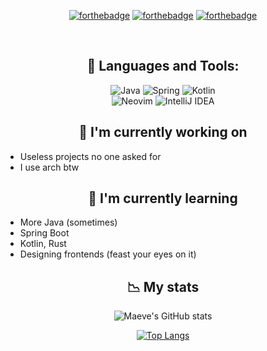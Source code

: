 <div align="center">

[![forthebadge](https://forthebadge.com/images/badges/fuck-it-ship-it.svg)]()
[![forthebadge](https://i.imgur.com/4Wt7z6m.png)](https://bigrat.monster)
[![forthebadge](https://forthebadge.com/images/badges/0-percent-optimized.svg)]((https://bigrat.monster))

<br>

## 🧰 Languages and Tools:

![Java](https://img.shields.io/badge/java-%23ED8B00.svg?style=for-the-badge&logo=java&logoColor=white)
![Spring](https://img.shields.io/badge/spring-%236DB33F.svg?style=for-the-badge&logo=spring&logoColor=white)
![Kotlin](https://img.shields.io/badge/kotlin-%230095D5.svg?style=for-the-badge&logo=kotlin&logoColor=white)
<br>
![Neovim](https://img.shields.io/badge/NeoVim-%2357A143.svg?&style=for-the-badge&logo=neovim&logoColor=white)
![IntelliJ IDEA](https://img.shields.io/badge/IntelliJIDEA-000000.svg?style=for-the-badge&logo=intellij-idea&logoColor=white)
</div>

<div align="center">
  
## 🌃 I'm currently working on
  
</div>


- Useless projects no one asked for
- I use arch btw

<div align = "center">
  
## 🌱 I'm currently learning
  
</div>

- More Java (sometimes)
- Spring Boot
- Kotlin, Rust
- Designing frontends (feast your eyes on it)

<div align="center">

## 📉 My stats

![Maeve's GitHub stats](https://github-readme-stats.vercel.app/api?username=MaeveS2&show_icons=true&theme=tokyonight)
  
[![Top Langs](https://github-readme-stats.vercel.app/api/top-langs/?username=MaeveS2&layout=compact&theme=tokyonight)](https://github.com/anuraghazra/github-readme-stats)
